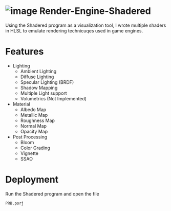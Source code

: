 # ![image](https://github.com/user-attachments/assets/cb2da6a0-71be-47eb-b10f-8b18df466667) Render-Engine-Shadered

Using the Shadered program as a visualization tool, I wrote multiple shaders in HLSL to emulate rendering technicuqes used in game engines.

# Features
- Lighting
  - Ambient Lighting
  - Diffuse Lighting
  - Specular Lighting (BRDF)
  - Shadow Mapping
  - Multiple Light support
  - Volumetrics (Not Implemented)
- Material
  - Albedo Map
  - Metallic Map
  - Roughness Map
  - Normal Map
  - Opacity Map
- Post Processing
  - Bloom
  - Color Grading
  - Vignette
  - SSAO
# Deployment
Run the Shadered program and open the file

    PRB.psrj
